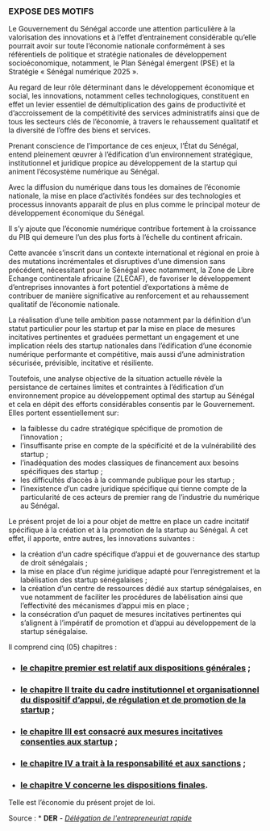 ### EXPOSE DES MOTIFS

Le Gouvernement du Sénégal accorde une attention particulière à la valorisation des innovations et à l’effet d’entrainement considérable qu’elle pourrait avoir sur toute l’économie nationale conformément à ses référentiels de politique et stratégie nationales de développement socioéconomique, notamment, le Plan Sénégal émergent (PSE) et la Stratégie « Sénégal numérique 2025 ».
 
Au regard de leur rôle déterminant dans le développement économique et social, les innovations, notamment celles technologiques, constituent en effet un levier essentiel de démultiplication des gains de productivité et d’accroissement de la compétitivité des services administratifs ainsi que de tous les secteurs clés de l’économie, à travers le rehaussement qualitatif et la diversité de l’offre des biens et services.
 
Prenant conscience de l’importance de ces enjeux, l’État du Sénégal, entend pleinement œuvrer à l’édification d’un environnement stratégique, institutionnel et juridique propice au développement de la startup qui animent l’écosystème numérique au Sénégal.

Avec la diffusion du numérique dans tous les domaines de l’économie nationale, la mise en place d’activités fondées sur des technologies et processus innovants apparait de plus en plus comme le principal moteur de développement économique du Sénégal. 

Il s’y ajoute que l’économie numérique contribue fortement à la croissance du PIB qui demeure l’un des plus forts à l’échelle du continent africain. 

Cette avancée s’inscrit dans un contexte international et régional en proie à des mutations incrémentales et disruptives d’une dimension sans précédent, nécessitant pour le Sénégal avec notamment, la Zone de Libre Echange continentale africaine (ZLECAF), de favoriser le développement d’entreprises innovantes à fort potentiel d’exportations à même de contribuer de manière significative au renforcement et au rehaussement qualitatif de l’économie nationale. 

La réalisation d’une telle ambition passe notamment par la définition d’un statut particulier pour les startup et par la mise en place de mesures incitatives pertinentes et graduées permettant un engagement et une implication réels des startup nationales dans l’édification d’une économie numérique performante et compétitive, mais aussi d’une administration sécurisée, prévisible, incitative et résiliente.  

Toutefois, une analyse objective de la situation actuelle révèle la persistance de certaines limites et contraintes à l’édification d’un environnement propice au développement optimal des startup au Sénégal et cela en dépit des efforts considérables consentis par le Gouvernement. Elles portent essentiellement sur:

- la faiblesse du cadre stratégique spécifique de promotion de l’innovation ;
- l’insuffisante prise en compte de la spécificité et de la vulnérabilité des startup ;
- l’inadéquation des modes classiques de financement aux besoins spécifiques des startup ;
- les difficultés d’accès à la commande publique pour les startup ;
- l’inexistence d’un cadre juridique spécifique qui tienne compte de la particularité de ces acteurs de premier rang de l’industrie du numérique au Sénégal.

Le présent projet de loi a pour objet de mettre en place un cadre incitatif spécifique à la création et à la promotion de la startup au Sénégal. A cet effet, il apporte, entre autres, les innovations suivantes :

- la création d’un cadre spécifique d’appui et de gouvernance des startup de droit sénégalais ;
- la mise en place d’un régime juridique adapté pour l’enregistrement et la labélisation des startup sénégalaises ;
- la création d’un centre de ressources dédié aux startup sénégalaises, en vue notamment de faciliter les procédures de labélisation ainsi que l’effectivité des mécanismes d’appui mis en place ;
- la consécration d’un paquet de mesures incitatives pertinentes qui s’alignent à l’impératif de promotion et d’appui au développement de la startup sénégalaise.

Il comprend cinq (05) chapitres :

- ### [le chapitre premier est relatif aux dispositions générales](I-dispositions-generales) ;
- ### [le chapitre II traite du cadre institutionnel et organisationnel du dispositif d’appui, de régulation et de promotion de la startup](II-institutionnel-organisationnel) ;
- ### [le chapitre III est consacré aux mesures incitatives consenties aux startup](III-mesures-incitatives) ;
- ### [le chapitre IV a trait à la responsabilité et aux sanctions](IV-responsabilite-sanctions) ;
- ### [le chapitre  V concerne les dispositions finales](V-dispositions-finales).
    
Telle est l’économie du présent projet de loi.

Source : * **DER** - *[Délégation de l'entrepreneuriat rapide](http://www.adl.sn/acteur/der)*
